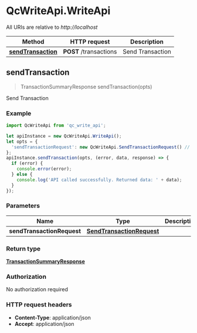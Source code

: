 # QcWriteApi.WriteApi

All URIs are relative to *http://localhost*

Method | HTTP request | Description
------------- | ------------- | -------------
[**sendTransaction**](WriteApi.md#sendTransaction) | **POST** /transactions | Send Transaction



## sendTransaction

> TransactionSummaryResponse sendTransaction(opts)

Send Transaction

### Example

```javascript
import QcWriteApi from 'qc_write_api';

let apiInstance = new QcWriteApi.WriteApi();
let opts = {
  'sendTransactionRequest': new QcWriteApi.SendTransactionRequest() // SendTransactionRequest | 
};
apiInstance.sendTransaction(opts, (error, data, response) => {
  if (error) {
    console.error(error);
  } else {
    console.log('API called successfully. Returned data: ' + data);
  }
});
```

### Parameters


Name | Type | Description  | Notes
------------- | ------------- | ------------- | -------------
 **sendTransactionRequest** | [**SendTransactionRequest**](SendTransactionRequest.md)|  | [optional] 

### Return type

[**TransactionSummaryResponse**](TransactionSummaryResponse.md)

### Authorization

No authorization required

### HTTP request headers

- **Content-Type**: application/json
- **Accept**: application/json


